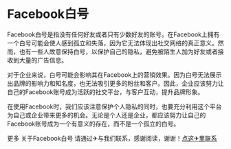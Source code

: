 # Facebook白号

Facebook白号是指没有任何好友或者只有少数好友的账号。在Facebook上拥有一个白号可能会使人感到孤立和失落，因为它无法体现出社交网络的真正意义。然而，也有一些人故意保持白号，以保护自己的隐私，避免被陌生人加为好友或者接收到大量的广告信息。

对于企业来说，白号可能会影响其在Facebook上的营销效果。因为白号无法展示出品牌的影响力和知名度，也无法吸引更多的粉丝和客户。因此，企业应该努力让自己的Facebook账号成为活跃的社交平台，与客户互动，提升品牌形象。

在使用Facebook时，我们应该注意保护个人隐私的同时，也要充分利用这个平台为自己或企业带来更多的机会。无论是个人还是企业，都应该努力让自己的Facebook账号成为一个有意义的存在，而不是一个孤立的白号。

更多 关于Facebook白号 请通过✈与我们联系，感谢阅读，谢谢！[点这✈里联系](https://b.k02.cc)
